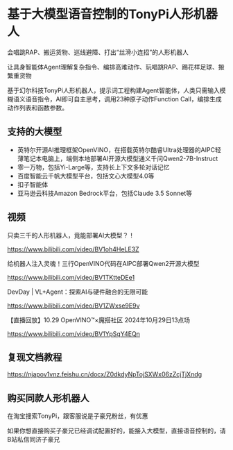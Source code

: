 # 基于大模型语音控制的TonyPi人形机器人

会唱跳RAP、搬运货物、巡线避障、打出“丝滑小连招”的人形机器人

让具身智能体Agent理解复杂指令、编排高难动作、玩唱跳RAP、踢花样足球、搬繁重货物

基于幻尔科技TonyPi人形机器人，提示词工程构建Agent智能体，人类只需输入模糊语义语音指令，AI即可自主思考，调用23种原子动作Function Call，编排生成动作列表和函数参数。

## 支持的大模型

- 英特尔开源AI推理框架OpenVINO，在搭载英特尔酷睿Ultra处理器的AIPC轻薄笔记本电脑上，端侧本地部署AI开源大模型通义千问Qwen2-7B-Instruct
- 零一万物，包括Yi-Large等，支持长上下文多轮对话记忆
- 百度智能云千帆大模型平台，包括文心大模型4.0等
- 扣子智能体
- 亚马逊云科技Amazon Bedrock平台，包括Claude 3.5 Sonnet等

## 视频

只卖三千的人形机器人，竟能部署AI大模型？！

https://www.bilibili.com/video/BV1oh4HeLE3Z

给机器人注入灵魂！三行OpenVINO代码在AIPC部署Qwen2开源大模型

https://www.bilibili.com/video/BV1TKtteDEe1

DevDay | VL+Agent：探索AI与硬件融合的无限可能

https://www.bilibili.com/video/BV1ZWxse9E9v

【直播回放】10.29 OpenVINO™×魔搭社区 2024年10月29日13点场

https://www.bilibili.com/video/BV1YpSqY4EQn

## 复现文档教程

https://njapov1vnz.feishu.cn/docx/Z0dkdyNpTojSXWx06zZcjTjXndg

## 购买同款人形机器人

在淘宝搜索TonyPi，跟客服说是子豪兄粉丝，有优惠

如果你想直接购买子豪兄已经调试配置好的，能接入大模型，直接语音控制的，请B站私信同济子豪兄
